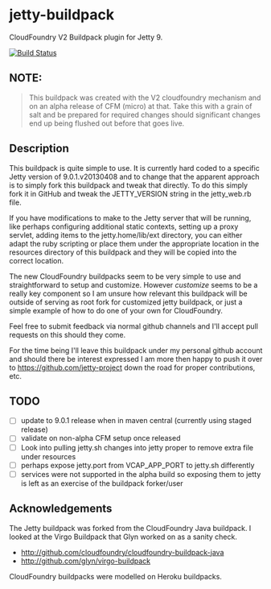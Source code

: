 jetty-buildpack
===========================

CloudFoundry V2 Buildpack plugin for Jetty 9.

[![Build Status](https://travis-ci.org/jmcc0nn3ll/jetty-buildpack.png)](https://travis-ci.org/jmcc0nn3ll/jetty-buildpack)

NOTE:
----------------

> This buildpack was created with the V2 cloudfoundry mechanism and on an alpha release of CFM (micro) at that.  Take
> this with a grain of salt and be prepared for required changes should significant changes end up being flushed out
> before that goes live.

Description
----------------

This buildpack is quite simple to use.  It is currently hard coded to a specific Jetty version of 9.0.1.v20130408 and to
change that the apparent approach is to simply fork this buildpack and tweak that directly.  To do this simply fork it 
in GitHub and tweak the JETTY_VERSION string in the jetty_web.rb file.

If you have modifications to make to the Jetty server that will be running, like perhaps configuring additional
static contexts, setting up a proxy servlet, adding items to the jetty.home/lib/ext directory, you can either adapt
the ruby scripting or place them under the appropriate location in the resources directory of this buildpack and they 
will be copied into the correct location.

The new CloudFoundry buildpacks seem to be very simple to use and straightforward to setup and customize.  However
*customize* seems to be a really key component so I am unsure how relevant this buildpack will be outside of serving as
root fork for customized jetty buildpack, or just a simple example of how to do one of your own for CloudFoundry.

Feel free to submit feedback via normal github channels and I'll accept pull requests on this should they come.  

For the time being I'll leave this buildpack under my personal github account and should there be interest expressed I am 
more then happy to push it over to https://github.com/jetty-project down the road for proper contributions, etc.

TODO
----------------

- [ ] update to 9.0.1 release when in maven central (currently using staged release)
- [ ] validate on non-alpha CFM setup once released
- [ ] Look into pulling jetty.sh changes into jetty proper to remove extra file under resources
- [ ] perhaps expose jetty.port from VCAP_APP_PORT to jetty.sh differently
- [ ] services were not supported in the alpha build so exposing them to jetty is left as an exercise of the buildpack forker/user

Acknowledgements
----------------

The Jetty buildpack was forked from the CloudFoundry Java buildpack.  I looked at the Virgo Buildpack that Glyn worked
on as a sanity check.

* http://github.com/cloudfoundry/cloudfoundry-buildpack-java
* http://github.com/glyn/virgo-buildpack

CloudFoundry buildpacks were modelled on Heroku buildpacks.
